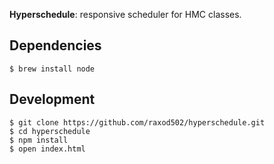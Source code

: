 **Hyperschedule**: responsive scheduler for HMC classes.

## Dependencies

    $ brew install node

## Development

    $ git clone https://github.com/raxod502/hyperschedule.git
    $ cd hyperschedule
    $ npm install
    $ open index.html
